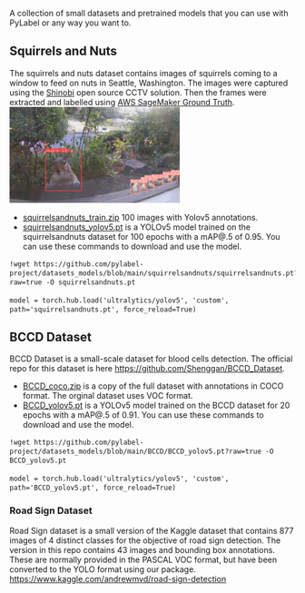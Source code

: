 A collection of small datasets and pretrained models that you can use with PyLabel or any way you want to.

## Squirrels and Nuts
The squirrels and nuts dataset contains images of squirrels coming to a window to feed on nuts in Seattle, Washington.  The images were captured using the [Shinobi](https://shinobi.video/) open source CCTV solution. Then the frames were extracted and labelled using [AWS SageMaker Ground Truth](https://aws.amazon.com/sagemaker/data-labeling/). 
<img src="squirrelsandnuts/sample_withlabels.jpeg" width=300>
- [squirrelsandnuts_train.zip](squirrelsandnuts/squirrelsandnuts_train.zip) 100 images with Yolov5 annotations.
- [squirrelsandnuts_yolov5.pt](squirrelsandnuts/squirrelsandnuts_yolov5.pt) is a YOLOv5 model trained on the squirrelsandnuts dataset for 100 epochs with a mAP@.5 of 0.95.  You can use these commands to download and use the model. 
```
!wget https://github.com/pylabel-project/datasets_models/blob/main/squirrelsandnuts/squirrelsandnuts.pt?raw=true -O squirrelsandnuts.pt

model = torch.hub.load('ultralytics/yolov5', 'custom', path='squirrelsandnuts.pt', force_reload=True) 
```

## BCCD Dataset
BCCD Dataset is a small-scale dataset for blood cells detection. The official repo for this dataset is here https://github.com/Shenggan/BCCD_Dataset.
-  [BCCD_coco.zip](BCCD/BCCD_coco.zip) is a copy of the full dataset with annotations in COCO format. The orginal dataset uses VOC format.
- [BCCD_yolov5.pt](BCCD/BCCD_yolov5.pt) is a YOLOv5 model trained on the BCCD dataset for 20 epochs with a mAP@.5 of 0.91.  You can use these commands to download and use the model. 

```
!wget https://github.com/pylabel-project/datasets_models/blob/main/BCCD/BCCD_yolov5.pt?raw=true -O BCCD_yolov5.pt

model = torch.hub.load('ultralytics/yolov5', 'custom', path='BCCD_yolov5.pt', force_reload=True) 
```

### Road Sign Dataset 
Road Sign dataset is a small version of the Kaggle dataset that contains 877 images of 4 distinct classes for the objective of road sign detection. The version in this repo contains 43 images and bounding box annotations. These are normally provided in the PASCAL VOC format, but have been converted to the YOLO format using our package. https://www.kaggle.com/andrewmvd/road-sign-detection
